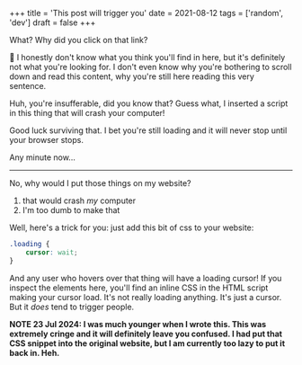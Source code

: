 +++
title = 'This post will trigger you'
date = 2021-08-12
tags = ['random', 'dev']
draft = false
+++

<!-- meta:
- title: This post will trigger you
- template: trigger
- date: 12. August 2021
- tags: features, public, random, css
- img-header: https://i.imgur.com/z7HHR6q.jpg
- img-alt: There's too many sources for this I don't know who to credit.
-->

What? Why did you click on that link?

🤔 I honestly don't know what you think you'll find in here, but it's definitely not what you're looking for. I don't even know why you're bothering to scroll down and read this content, why you're still here reading this very sentence.

Huh, you're insufferable, did you know that? Guess what, I inserted a script in this thing that will crash your computer!

Good luck surviving that. I bet you're still loading and it will never stop until your browser stops.

Any minute now...

---

No, why would I put those things on my website? 

1. that would crash *my* computer
2. I'm too dumb to make that

Well, here's a trick for you: just add this bit of css to your website:

```css
.loading {
	cursor: wait;
}
```

And any user who hovers over that thing will have a loading cursor! If you inspect the elements here, you'll find an inline CSS in the HTML script making your cursor load. It's not really loading anything. It's just a cursor. But it *does* tend to trigger people.

**NOTE 23 Jul 2024: I was much younger when I wrote this. This was extremely cringe and it will definitely leave you confused. I had put that CSS snippet into the original website, but I am currently too lazy to put it back in. Heh.**

